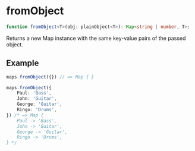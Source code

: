 # fromObject

```ts
function fromObject<T>(obj: plainObject<T>): Map<string | number, T>;
```

Returns a new Map instance with the same key-value pairs of the passed object.

## Example

```ts
maps.fromObject({}) // => Map { }
```

```ts
maps.fromObject({
    Paul: 'Bass',
    John: 'Guitar',
    George: 'Guitar',
    Ringo: 'Drums',
}) /* => Map {
    Paul -> 'Bass',
    John -> 'Guitar',
    George -> 'Guitar',
    Ringo -> 'Drums',
} */
```
